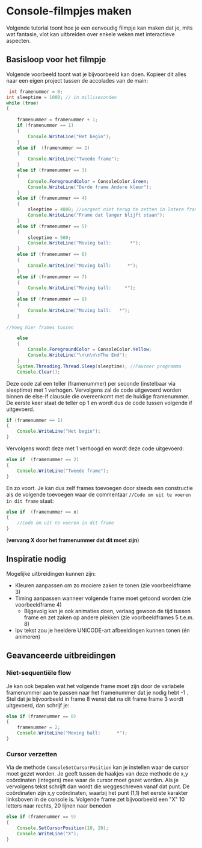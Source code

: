 # Console-filmpjes maken
Volgende tutorial toont hoe je een eenvoudig filmpje kan maken dat je, mits wat fantasie, vlot kan uitbreiden over enkele weken met interactieve aspecten.

## Basisloop voor het filmpje
Volgende voorbeeld toont wat je bijvoorbeeld kan doen. Kopieer dit alles naar een eigen project tussen de accolades van de main:
```java
 int framenummer = 0;
int sleeptime = 1000; // in milliseconden
while (true)
{
        
    framenummer = framenummer + 1;
    if (framenummer == 1)
    {
        Console.WriteLine("Het begin");
    }
    else if  (framenummer == 2)
    {
        Console.WriteLine("Tweede frame");
    }
    else if (framenummer == 3)
    {
        Console.ForegroundColor = ConsoleColor.Green;
        Console.WriteLine("Derde frame Andere kleur");
    }
    else if (framenummer == 4)
    {
        sleeptime = 4000; //vergeet niet terug te zetten in latere frames indien je dit maar eenmalig wil
        Console.WriteLine("Frame dat langer blijft staan");
    }
    else if (framenummer == 5)
    {
        sleeptime = 500;
        Console.WriteLine("Moving ball:       *");
    }
    else if (framenummer == 6)
    {
        Console.WriteLine("Moving ball:      *");
    }
    else if (framenummer == 7)
    {
        Console.WriteLine("Moving ball:     *");
    }
    else if (framenummer == 8)
    {
        Console.WriteLine("Moving ball:   *");
    }
    
//Voeg hier frames tussen

    else
    {
        Console.ForegroundColor = ConsoleColor.Yellow;
        Console.WriteLine("\n\n\n\nThe End");
    }
    System.Threading.Thread.Sleep(sleeptime); //Pauzeer programma
    Console.Clear();
```

Deze code zal een teller (framenummer) per seconde (instelbaar via sleeptime) met 1 verhogen. Vervolgens zal de code uitgevoerd worden binnen de else-if clausule die overeenkomt met de huidige framenummer.
De eerste keer staat de teller op 1 en wordt dus de code tussen volgende if uitgevoerd.
```java
if (framenummer == 1)
{
    Console.WriteLine("Het begin");
}
```
Vervolgens wordt deze met 1 verhoogd en wordt deze code uitgevoerd:
```java
else if  (framenummer == 2)
{
    Console.WriteLine("Tweede frame");
}
```
En zo voort. Je kan dus zelf frames toevoegen door steeds een constructie als de volgende toevoegen waar de commentaar  ``//Code om uit te voeren in dit frame`` staat:
```java
else if  (framenummer == x)
{
    //Code om uit te voeren in dit frame
}
```
(**vervang X  door het framenummer dat dit moet zijn**)

## Inspiratie nodig
Mogelijke uitbreidingen kunnen zijn:
* Kleuren aanpassen om zo mooiere zaken te tonen (zie voorbeeldframe 3)
* Timing aanpassen wanneer volgende frame moet getoond worden (zie voorbeeldframe 4)
    * Bijgevolg kan je ook animaties doen, verlaag gewoon de tijd tussen frame en zet zaken op andere plekken (zie voorbeeldframes 5 t.e.m. 8)
* Ipv tekst zou je heeldere UNICODE-art afbeeldingen kunnen tonen (én animeren)

## Geavanceerde uitbreidingen
### Niet-sequentiële flow
Je kan ook bepalen wat het volgende frame moet zijn door de variabele framenummer aan te passen naar het framenummer dat je nodig hebt -1 . Stel dat je bijvoorbeeld in frame 8 wenst dat na dit frame frame 3 wordt uitgevoerd, dan schrijf je:
```java
else if (framenummer == 8)
{
    framenummer = 2;
    Console.WriteLine("Moving ball:      *");
}
```

### Cursor verzetten
Via de methode ``ConsoleSetCursorPosition`` kan je instellen waar de cursor moet gezet worden. Je geeft tussen de haakjes van deze methode de x,y coördinaten (integers) mee waar de cursor moet gezet worden.
Als je vervolgens tekst schrijft dan wordt die weggeschreven vanaf dat punt. De coördinaten zijn x,y coördinaten, waarbij het punt (1,1) het eerste karakter linksboven in de console is.
Volgende frame zet bijvoorbeeld een "X" 10 letters naar rechts, 20 lijnen naar beneden
```java
else if (framenummer == 9)
{
    Console.SetCursorPosition(10, 20);
    Console.WriteLine("X");
}
```
